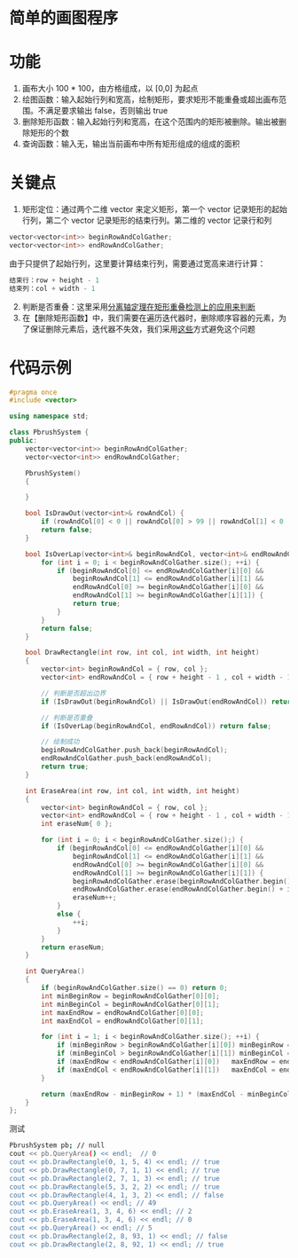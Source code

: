 # 简单的画图程序

# 功能

1. 画布大小 100 * 100，由方格组成，以 [0,0] 为起点
2. 绘图函数：输入起始行列和宽高，绘制矩形，要求矩形不能重叠或超出画布范围。不满足要求输出 false，否则输出 true
3. 删除矩形函数：输入起始行列和宽高，在这个范围内的矩形被删除。输出被删除矩形的个数
4. 查询函数：输入无，输出当前画布中所有矩形组成的组成的面积

# 关键点

1. 矩形定位：通过两个二维 vector 来定义矩形，第一个 vector 记录矩形的起始行列，第二个 vector 记录矩形的结束行列。第二维的 vector 记录行和列

```c++
vector<vector<int>> beginRowAndColGather;
vector<vector<int>> endRowAndColGather;
```

​	由于只提供了起始行列，这里要计算结束行列，需要通过宽高来进行计算：

```c++
结束行：row + height - 1
结束列：col + width - 1
```

2. 判断是否重叠：这里采用[分离轴定理在矩形重叠检测上的应用来判断](https://whybee.blog.csdn.net/article/details/148530410?spm=1001.2014.3001.5502)
3. 在【删除矩形函数】中，我们需要在遍历迭代器时，删除顺序容器的元素，为了保证删除元素后，迭代器不失效，我们采用[这些](https://whybee.blog.csdn.net/article/details/148531796?spm=1001.2014.3001.5502)方式避免这个问题

# 代码示例

```c++
#pragma once
#include <vector>

using namespace std;

class PbrushSystem {
public:
	vector<vector<int>> beginRowAndColGather;
	vector<vector<int>> endRowAndColGather;

	PbrushSystem()
	{

	}

	bool IsDrawOut(vector<int>& rowAndCol) {
		if (rowAndCol[0] < 0 || rowAndCol[0] > 99 || rowAndCol[1] < 0 || rowAndCol[1] > 99) return true;
		return false;
	}

	bool IsOverLap(vector<int>& beginRowAndCol, vector<int>& endRowAndCol) {
		for (int i = 0; i < beginRowAndColGather.size(); ++i) {
			if (beginRowAndCol[0] <= endRowAndColGather[i][0] &&
				beginRowAndCol[1] <= endRowAndColGather[i][1] &&
				endRowAndCol[0] >= beginRowAndColGather[i][0] &&
				endRowAndCol[1] >= beginRowAndColGather[i][1]) {
				return true;
			}
		}
		return false;
	}

	bool DrawRectangle(int row, int col, int width, int height)
	{
		vector<int> beginRowAndCol = { row, col };
		vector<int> endRowAndCol = { row + height - 1 , col + width - 1};

		// 判断是否超出边界
		if (IsDrawOut(beginRowAndCol) || IsDrawOut(endRowAndCol)) return false;

		// 判断是否重叠
		if (IsOverLap(beginRowAndCol, endRowAndCol)) return false;

		// 绘制成功
		beginRowAndColGather.push_back(beginRowAndCol);
		endRowAndColGather.push_back(endRowAndCol);
		return true;
	}

	int EraseArea(int row, int col, int width, int height)
	{
		vector<int> beginRowAndCol = { row, col };
		vector<int> endRowAndCol = { row + height - 1 , col + width - 1 };
		int eraseNum{ 0 };

		for (int i = 0; i < beginRowAndColGather.size();) {
			if (beginRowAndCol[0] <= endRowAndColGather[i][0] &&
				beginRowAndCol[1] <= endRowAndColGather[i][1] &&
				endRowAndCol[0] >= beginRowAndColGather[i][0] &&
				endRowAndCol[1] >= beginRowAndColGather[i][1]) {
				beginRowAndColGather.erase(beginRowAndColGather.begin() + i);
				endRowAndColGather.erase(endRowAndColGather.begin() + i);
				eraseNum++;
			}
			else {
				++i;
			}
		}
		return eraseNum;
	}

	int QueryArea()
	{
		if (beginRowAndColGather.size() == 0) return 0;
		int minBeginRow = beginRowAndColGather[0][0];
		int minBeginCol = beginRowAndColGather[0][1];
		int maxEndRow = endRowAndColGather[0][0];
		int maxEndCol = endRowAndColGather[0][1];

		for (int i = 1; i < beginRowAndColGather.size(); ++i) {
			if (minBeginRow > beginRowAndColGather[i][0]) minBeginRow = beginRowAndColGather[i][0];
			if (minBeginCol > beginRowAndColGather[i][1]) minBeginCol = beginRowAndColGather[i][1];
			if (maxEndRow < endRowAndColGather[i][0])   maxEndRow = endRowAndColGather[i][0];
			if (maxEndCol < endRowAndColGather[i][1])   maxEndCol = endRowAndColGather[i][1];
		}

		return (maxEndRow - minBeginRow + 1) * (maxEndCol - minBeginCol + 1);
	}
};
```

测试

```bash
PbrushSystem pb; // null
cout << pb.QueryArea() << endl;  // 0
cout << pb.DrawRectangle(0, 1, 5, 4) << endl; // true
cout << pb.DrawRectangle(0, 7, 1, 1) << endl; // true
cout << pb.DrawRectangle(2, 7, 1, 3) << endl; // true
cout << pb.DrawRectangle(5, 3, 2, 2) << endl; // true
cout << pb.DrawRectangle(4, 1, 3, 2) << endl; // false
cout << pb.QueryArea() << endl; // 49
cout << pb.EraseArea(1, 3, 4, 6) << endl; // 2
cout << pb.EraseArea(1, 3, 4, 6) << endl; // 0
cout << pb.QueryArea() << endl; // 5
cout << pb.DrawRectangle(2, 8, 93, 1) << endl; // false
cout << pb.DrawRectangle(2, 8, 92, 1) << endl; // true
```

